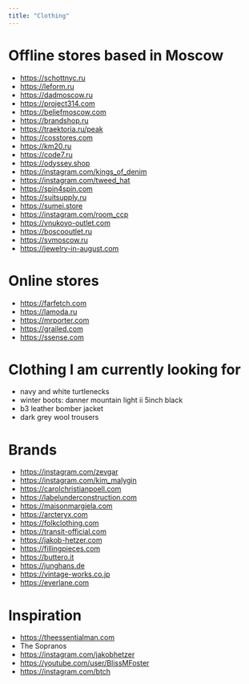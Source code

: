 ```yaml
---
title: "Clothing"
---
```


# Offline stores based in Moscow

* https://schottnyc.ru
* https://leform.ru
* https://dadmoscow.ru
* https://project314.com
* https://beliefmoscow.com
* https://brandshop.ru
* https://traektoria.ru/peak
* https://cosstores.com
* https://km20.ru
* https://code7.ru
* https://odyssey.shop
* https://instagram.com/kings_of_denim
* https://instagram.com/tweed_hat
* https://spin4spin.com
* https://suitsupply.ru
* https://sumei.store
* https://instagram.com/room_ccp
* https://vnukovo-outlet.com
* https://boscooutlet.ru
* https://svmoscow.ru
* https://jewelry-in-august.com

# Online stores

* https://farfetch.com
* https://lamoda.ru
* https://mrporter.com
* https://grailed.com
* https://ssense.com

# Clothing I am currently looking for

* navy and white turtlenecks
* winter boots: danner mountain light ii 5inch black
* b3 leather bomber jacket
* dark grey wool trousers

# Brands

* https://instagram.com/zevgar
* https://instagram.com/kim_malygin
* https://carolchristianpoell.com
* https://labelunderconstruction.com
* https://maisonmargiela.com
* https://arcteryx.com
* https://folkclothing.com
* https://transit-official.com
* https://jakob-hetzer.com
* https://fillingpieces.com
* https://buttero.it
* https://junghans.de
* https://vintage-works.co.jp
* https://everlane.com

# Inspiration

* https://theessentialman.com
* The Sopranos
* https://instagram.com/jakobhetzer
* https://youtube.com/user/BlissMFoster
* https://instagram.com/btch
